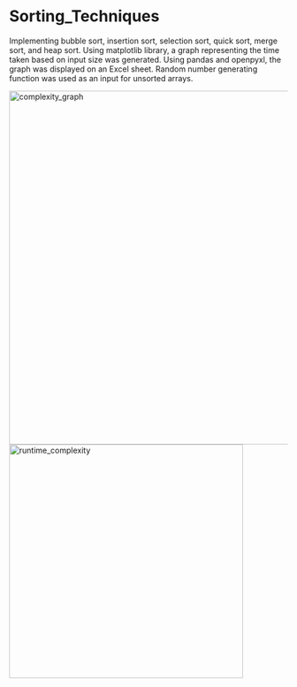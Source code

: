 # Sorting_Techniques
Implementing bubble sort, insertion sort, selection sort, quick sort, merge sort, and heap sort. 
Using matplotlib library, a graph representing the time taken based on input size was generated.
Using pandas and openpyxl, the graph was displayed on an Excel sheet.
Random number generating function was used as an input for unsorted arrays.


<img width="640" alt="complexity_graph" src="https://github.com/user-attachments/assets/f52cb2b7-be11-4508-8794-73621b1b1bbb" />
<img width="423" alt="runtime_complexity" src="https://github.com/user-attachments/assets/0a92e109-02f7-48cc-9018-ec2de2244f67" />

